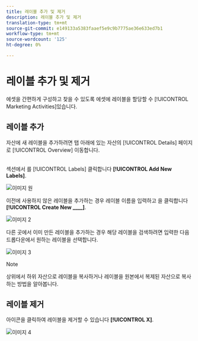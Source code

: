 ```yaml
---
title: 레이블 추가 및 제거
description: 레이블 추가 및 제거
translation-type: tm+mt
source-git-commit: e149133a5383faaef5e9c9b7775ae36e633ed7b1
workflow-type: tm+mt
source-wordcount: '125'
ht-degree: 0%

---
```



# 레이블 추가 및 제거

에셋을 간편하게 구성하고 찾을 수 있도록 에셋에 레이블을 할당할 수 [!UICONTROL Marketing Activities]있습니다.

## 레이블 추가

자산에 새 레이블을 추가하려면 탭 아래에 있는 자산의 [!UICONTROL Details] 페이지로 [!UICONTROL Overview] 이동합니다.
<br> 

섹션에서 를 [!UICONTROL Labels] 클릭합니다 **[!UICONTROL Add New Labels]**.

![이미지 원](/help/sky/assets/labels/add-and-remove-labels/add-and-remove-labels-1.jpg)

이전에 사용하지 않은 레이블을 추가하는 경우 레이블 이름을 입력하고 을 클릭합니다 **[!UICONTROL Create New ____]**.

![이미지 2](/help/sky/assets/labels/add-and-remove-labels/add-and-remove-labels-2.jpg)

다른 곳에서 이미 만든 레이블을 추가하는 경우 해당 레이블을 검색하려면 입력한 다음 드롭다운에서 원하는 레이블을 선택합니다.

![이미지 3](/help/sky/assets/labels/add-and-remove-labels/add-and-remove-labels-3.jpg)

>[!NOTE]
>
>상위에서 하위 자산으로 레이블을 복사하거나 레이블을 원본에서 복제된 자산으로 복사하는 방법을 알아봅니다.

## 레이블 제거

아이콘을 클릭하여 레이블을 제거할 수 있습니다 **[!UICONTROL X]**.

![이미지 4](/help/sky/assets/labels/add-and-remove-labels/add-and-remove-labels-4.jpg)